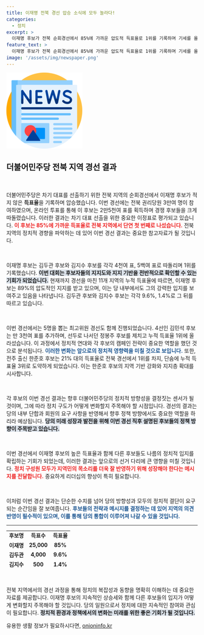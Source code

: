 ```yaml
---
title: 이재명 전북 경선 압승 소식에 모두 놀라다!
categories:
  - 정치
excerpt: >
  이재명 후보가 전북 순회경선에서 85%에 가까운 압도적 득표율로 1위를 기록하며 기세를 올렸다. 김두관, 김지수 후보를 큰 차이로 따돌린 그는 누적 득표율에서도 89%로 압도적인 우위를 차지하고 있다. 이변의 서막이 열릴까?
feature_text: >
  이재명 후보가 전북 순회경선에서 85%에 가까운 압도적 득표율로 1위를 기록하며 기세를 올렸다. 김두관, 김지수 후보를 큰 차이로 따돌린 그는 누적 득표율에서도 89%로 압도적인 우위를 차지하고 있다. 이변의 서막이 열릴까?
image: '/assets/img/newspaper.png'
---
```


<p><img src="/assets/img/newspaper.png" alt="kimp 속보" /></p>

<h2 data-ke-size="size26">더불어민주당 전북 지역 경선 결과</h2>

<p data-ke-size="size16">&nbsp;</p>

<p>더불어민주당은 차기 대표를 선출하기 위한 전북 지역의 순회경선에서 이재명 후보가 적지 않은 <b>득표율</b>을 기록하며 압승했습니다. 이번 경선에는 전북 권리당원 3만여 명이 참여하였으며, 온라인 투표를 통해 이 후보는 2만5천여 표를 획득하며 경쟁 후보들을 크게 따돌렸습니다. 이러한 결과는 차기 대표 선출을 위한 중요한 이정표로 평가되고 있습니다. <b><span style="color: #ee2323;">이 후보는 85%에 가까운 득표율로 전북 지역에서 단연 첫 번째로 나섰습니다.</span></b> 전북 지역의 정치적 경향을 파악하는 데 있어 이번 경선 결과는 중요한 참고자료가 될 것입니다. </p>

<p data-ke-size="size16">&nbsp;</p>

<p>이재명 후보는 김두관 후보와 김지수 후보를 각각 4천여 표, 5백여 표로 따돌리며 1위를 기록했습니다. <b><span style="background-color: #21538527;">이번 대회는 후보자들의 지지도와 지지 기반을 전반적으로 확인할 수 있는 기회가 되었습니다.</span></b> 현재까지 경선을 마친 11개 지역의 누적 득표율에 따르면, 이재명 후보는 89%의 압도적인 지지를 받고 있으며, 이는 당 내부에서도 그의 강력한 입지를 보여주고 있음을 나타냅니다. 김두관 후보와 김지수 후보는 각각 9.6%, 1.4%로 그 뒤를 따르고 있습니다. </p>

<p data-ke-size="size16">&nbsp;</p>

<p>이번 경선에서는 5명을 뽑는 최고위원 경선도 함께 진행되었습니다. 4선인 김민석 후보는 만 3천여 표를 추가하며, 선두로 나서던 정봉주 후보를 제치고 누적 득표율 1위에 올라섰습니다. 이 과정에서 정치적 연대와 각 후보의 캠페인 전략이 중요한 역할을 했던 것으로 분석됩니다. <b><span style="color: #1a5490;">이러한 변화는 앞으로의 정치적 영향력을 미칠 것으로 보입니다.</span></b>  또한, 전주 출신 한준호 후보는 21% 대의 득표율로 전북 경선에서 1위를 차지, 단숨에 누적 득표율 3위로 도약하게 되었습니다. 이는 한준호 후보의 지역 기반 강화와 지지층 확대를 시사합니다.</p>

<p data-ke-size="size16">&nbsp;</p>

<p>각 후보의 이번 경선 결과는 향후 더불어민주당의 정치적 방향성을 결정짓는 센서가 될 것이며, 그에 따라 정치 구도가 어떻게 변화할지 주목해야 할 시점입니다. 경선의 결과는 당의 내부 단합과 회원의 요구 사항을 반영해서 향후 정책 방향에서도 중요한 역할을 하리라 예상됩니다. <b><span style="background-color: #21538527;">당의 미래 성장과 발전을 위해 이번 경선 직후 설명된 후보들의 정책 방향이 주목받고 있습니다.</span></b></p>

<p data-ke-size="size16">&nbsp;</p>

<p>이번 경선에서 이재명 후보의 높은 득표율과 함께 다른 후보들도 나름의 정치적 입지를 확립하는 기회가 되었는데, 이러한 결과는 앞으로의 선거 다리에 큰 영향을 미칠 것입니다. <b><span style="color: #ee2323;">정치 구성원 모두가 지역민의 목소리를 더욱 잘 반영하기 위해 성장해야 한다는 메시지를 전달합니다.</span></b> 중요하게 리더십의 향상이 특히 필요합니다.</p>

<p data-ke-size="size16">&nbsp;</p>

<p>이처럼 이번 경선 결과는 단순한 수치를 넘어 당의 방향성과 모두의 정치적 결단이 요구되는 순간임을 잘 보여줍니다. <b><span style="color: #1a5490;">후보들의 전략과 메시지를 결정하는 데 있어 지역의 의견 반영이 필수적이 있으며, 이를 통해 당의 통합이 이루어져 나갈 수 있을 것입니다.</span></b> </p>

<hr>

<table style="border-collapse: collapse; width: 100%; height: 100px;">
    <tbody>
        <tr>
            <td style="text-align: center; height: 17px;"><b>후보명</b></td>
            <td style="text-align: center; height: 17px;"><b>득표수</b></td>
            <td style="text-align: center; height: 17px;"><b>득표율</b></td>
        </tr>
        <tr>
            <td style="text-align: center; height: 17px;"><b>이재명</b></td>
            <td style="text-align: center; height: 17px;"><b>25,000</b></td>
            <td style="text-align: center; height: 17px;"><b>85%</b></td>
        </tr>
        <tr>
            <td style="text-align: center; height: 17px;"><b>김두관</b></td>
            <td style="text-align: center; height: 17px;"><b>4,000</b></td>
            <td style="text-align: center; height: 17px;"><b>9.6%</b></td>
        </tr>
        <tr>
            <td style="text-align: center; height: 17px;"><b>김지수</b></td>
            <td style="text-align: center; height: 17px;"><b>500</b></td>
            <td style="text-align: center; height: 17px;"><b>1.4%</b></td>
        </tr>
    </tbody>
</table>

<p data-ke-size="size16">&nbsp;</p>

<p>전북 지역에서의 경선 과정을 통해 정치의 복잡성과 동향을 명확히 이해하는 데 중요한 자료를 제공합니다. 이재명 후보의 지속적인 상승세와 함께 다른 후보들의 입지가 어떻게 변화할지 주목해야 할 것입니다. 당의 일원으로서 정치에 대한 지속적인 참여와 관심이 필요합니다. <b><span style="background-color: #21538527;">정치적 환경과 정책에서의 변화는 미래를 위한 좋은 기회가 될 것입니다.</span></b></p>
유용한 생활 정보가 필요하시다면, <a href="https://onioninfo.kr" rel="dofollow">onioninfo.kr</a>


